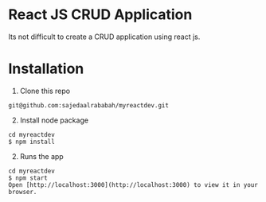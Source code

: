 # React JS CRUD Application 

Its not difficult to create a CRUD application using react js. 

# Installation
1. Clone this repo
```
git@github.com:sajedaalrababah/myreactdev.git
```

2. Install node package
```
cd myreactdev
$ npm install
```
2. Runs the app
```
cd myreactdev
$ npm start
Open [http://localhost:3000](http://localhost:3000) to view it in your browser.
```





